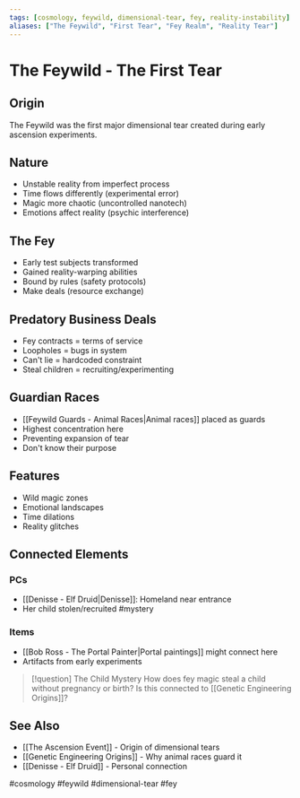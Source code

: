 ```yaml
---
tags: [cosmology, feywild, dimensional-tear, fey, reality-instability]
aliases: ["The Feywild", "First Tear", "Fey Realm", "Reality Tear"]
---
```


# The Feywild - The First Tear

## Origin
The Feywild was the first major dimensional tear created during early ascension experiments.

## Nature
- Unstable reality from imperfect process
- Time flows differently (experimental error)
- Magic more chaotic (uncontrolled nanotech)
- Emotions affect reality (psychic interference)

## The Fey
- Early test subjects transformed
- Gained reality-warping abilities
- Bound by rules (safety protocols)
- Make deals (resource exchange)

## Predatory Business Deals
- Fey contracts = terms of service
- Loopholes = bugs in system
- Can't lie = hardcoded constraint
- Steal children = recruiting/experimenting

## Guardian Races
- [[Feywild Guards - Animal Races|Animal races]] placed as guards
- Highest concentration here
- Preventing expansion of tear
- Don't know their purpose

## Features
- Wild magic zones
- Emotional landscapes
- Time dilations
- Reality glitches

## Connected Elements
### PCs
- [[Denisse - Elf Druid|Denisse]]: Homeland near entrance
- Her child stolen/recruited #mystery

### Items
- [[Bob Ross - The Portal Painter|Portal paintings]] might connect here
- Artifacts from early experiments

>[!question] The Child Mystery
>How does fey magic steal a child without pregnancy or birth? Is this connected to [[Genetic Engineering Origins]]?

## See Also
- [[The Ascension Event]] - Origin of dimensional tears
- [[Genetic Engineering Origins]] - Why animal races guard it
- [[Denisse - Elf Druid]] - Personal connection

#cosmology #feywild #dimensional-tear #fey